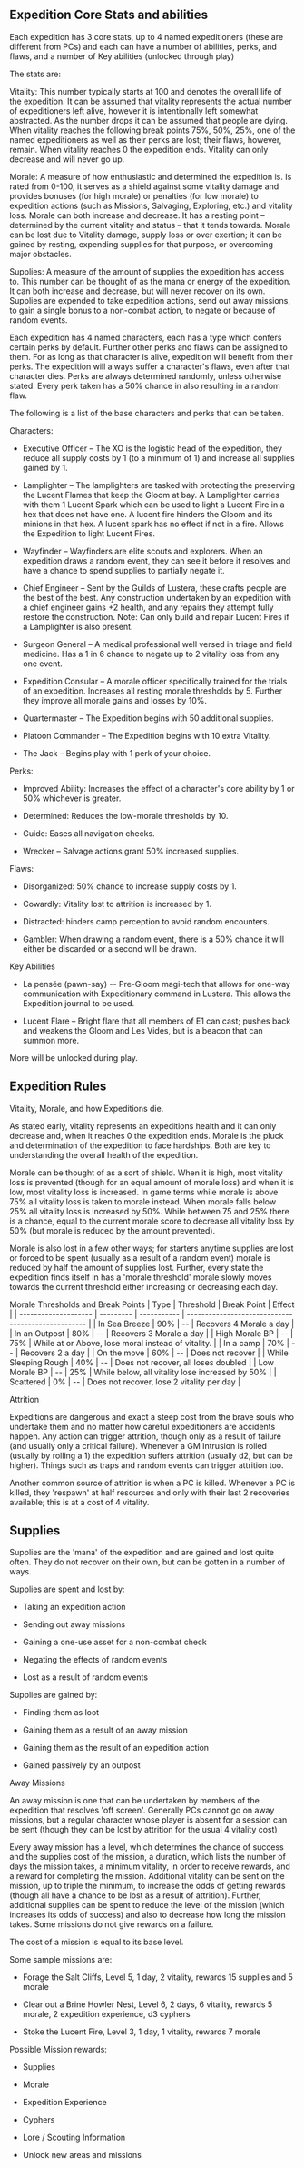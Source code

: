 ## Expedition Core Stats and abilities 

 

Each expedition has 3 core stats, up to 4 named expeditioners (these are different from PCs) and each can have a number of abilities, perks, and flaws, and a number of Key abilities (unlocked through play) 

 

The stats are: 

 

Vitality: This number typically starts at 100 and denotes the overall life of the expedition. It can be assumed that vitality represents the actual number of expeditioners left alive, however it is intentionally left somewhat abstracted. As the number drops it can be assumed that people are dying. When vitality reaches the following break points 75%, 50%, 25%, one of the named expeditioners as well as their perks are lost; their flaws, however, remain. When vitality reaches 0 the expedition ends. Vitality can only decrease and will never go up. 

Morale: A measure of how enthusiastic and determined the expedition is. Is rated from 0-100, it serves as a shield against some vitality damage and provides bonuses (for high morale) or penalties (for low morale) to expedition actions (such as Missions, Salvaging, Exploring, etc.) and vitality loss. Morale can both increase and decrease. It has a resting point – determined by the current vitality and status – that it tends towards. Morale can be lost due to Vitality damage, supply loss or over exertion; it can be gained by resting, expending supplies for that purpose, or overcoming major obstacles. 

Supplies: A measure of the amount of supplies the expedition has access to. This number can be thought of as the mana or energy of the expedition. It can both increase and decrease, but will never recover on its own. Supplies are expended to take expedition actions, send out away missions, to gain a single bonus to a non-combat action, to negate or because of random events. 

 

Each expedition has 4 named characters, each has a type which confers certain perks by default. Further other perks and flaws can be assigned to them. For as long as that character is alive, expedition will benefit from their perks. The expedition will always suffer a character's flaws, even after that character dies. Perks are always determined randomly, unless otherwise stated. Every perk taken has a 50% chance in also resulting in a random flaw. 

 

The following is a list of the base characters and perks that can be taken. 

 

Characters: 

- Executive Officer – The XO is the logistic head of the expedition, they reduce all supply costs by 1 (to a minimum of 1) and increase all supplies gained by 1. 

- Lamplighter – The lamplighters are tasked with protecting the preserving the Lucent Flames that keep the Gloom at bay. A Lamplighter carries with them 1 Lucent Spark which can be used to light a Lucent Fire in a hex that does not have one. A lucent fire hinders the Gloom and its minions in that hex. A lucent spark has no effect if not in a fire. Allows the Expedition to light Lucent Fires. 

- Wayfinder – Wayfinders are elite scouts and explorers. When an expedition draws a random event, they can see it before it resolves and have a chance to spend supplies to partially negate it. 

- Chief Engineer – Sent by the Guilds of Lustera, these crafts people are the best of the best. Any construction undertaken by an expedition with a chief engineer gains +2 health, and any repairs they attempt fully restore the construction. Note: Can only build and repair Lucent Fires if a Lamplighter is also present. 

- Surgeon General – A medical professional well versed in triage and field medicine. Has a 1 in 6 chance to negate up to 2 vitality loss from any one event. 

- Expedition Consular – A morale officer specifically trained for the trials of an expedition. Increases all resting morale thresholds by 5. Further they improve all morale gains and losses by 10%. 

- Quartermaster – The Expedition begins with 50 additional supplies. 

- Platoon Commander – The Expedition begins with 10 extra Vitality. 

- The Jack – Begins play with 1 perk of your choice. 

 

Perks: 

- Improved Ability: Increases the effect of a character's core ability by 1 or 50% whichever is greater. 

- Determined: Reduces the low-morale thresholds by 10.  

- Guide: Eases all navigation checks. 

- Wrecker – Salvage actions grant 50% increased supplies. 

 

Flaws: 

- Disorganized: 50% chance to increase supply costs by 1. 

- Cowardly: Vitality lost to attrition is increased by 1. 

- Distracted: hinders camp perception to avoid random encounters. 

- Gambler: When drawing a random event, there is a 50% chance it will either be discarded or a second will be drawn.  

 

Key Abilities 

- La pensée (pawn-say)  -- Pre-Gloom magi-tech that allows for one-way communication with Expeditionary command in Lustera. This allows the Expedition journal to be used. 

- Lucent Flare – Bright flare that all members of E1 can cast; pushes back and weakens the Gloom and Les Vides, but is a beacon that can summon more. 

More will be unlocked during play. 

## Expedition Rules 

Vitality, Morale, and how Expeditions die. 

As stated early, vitality represents an expeditions health and it can only decrease and, when it reaches 0 the expedition ends. Morale is the pluck and determination of the expedition to face hardships. Both are key to understanding the overall health of the expedition. 

Morale can be thought of as a sort of shield. When it is high, most vitality loss is prevented (though for an equal amount of morale loss) and when it is low, most vitality loss is increased. In game terms while morale is above 75% all vitality loss is taken to morale instead. When morale falls below 25% all vitality loss is increased by 50%. While between 75 and 25% there is a chance, equal to the current morale score to decrease all vitality loss by 50% (but morale is reduced by the amount prevented). 

Morale is also lost in a few other ways; for starters anytime supplies are lost or forced to be spent (usually as a result of a random event) morale is reduced by half the amount of supplies lost. Further, every state the expedition finds itself in has a 'morale threshold' morale slowly moves towards the current threshold either increasing or decreasing each day. 

 

Morale Thresholds and Break Points 
| Type                 | Threshold | Break Point | Effect                                             |
| -------------------- | --------- | ----------- | -------------------------------------------------- |
| In Sea Breeze        | 90%       | --          | Recovers 4 Morale a day                            |
| In an Outpost        | 80%       | --          | Recovers 3 Morale a day                            |
| High Morale BP       | --        | 75%         | While at or Above, lose moral instead of vitality. |
| In a camp            | 70%       | --          | Recovers 2 a day                                   |
| On the move          | 60%       | --          | Does not recover                                   |
| While Sleeping Rough | 40%       | --          | Does not recover, all loses doubled                |
| Low Morale BP        | --        | 25%         | While below, all vitality lose increased by 50%    |
| Scattered            | 0%        | --          | Does not recover, lose 2 vitality per day |


Attrition 

Expeditions are dangerous and exact a steep cost from the brave souls who undertake them and no matter how careful expeditioners are accidents happen. Any action can trigger attrition, though only as a result of failure (and usually only a critical failure). Whenever a GM Intrusion is rolled (usually by rolling a 1) the expedition suffers attrition (usually d2, but can be higher). Things such as traps and random events can trigger attrition too. 

Another common source of attrition is when a PC is killed. Whenever a PC is killed, they 'respawn' at half resources and only with their last 2 recoveries available; this is at a cost of 4 vitality. 

## Supplies  

Supplies are the 'mana' of the expedition and are gained and lost quite often. They do not recover on their own, but can be gotten in a number of ways. 

 
Supplies are spent and lost by: 

- Taking an expedition action 

- Sending out away missions 

- Gaining a one-use asset for a non-combat check 

- Negating the effects of random events 

- Lost as a result of random events 

 

Supplies are gained by: 

- Finding them as loot 

- Gaining them as a result of an away mission 

- Gaining them as the result of an expedition action 

- Gained passively by an outpost 

Away Missions 

An away mission is one that can be undertaken by members of the expedition that resolves 'off screen'. Generally PCs cannot go on away missions, but a regular character whose player is absent for a session can be sent (though they can be lost by attrition for the usual 4 vitality cost) 

Every away mission has a level, which determines the chance of success and the supplies cost of the mission, a duration, which lists the number of days the mission takes, a minimum vitality, in order to receive rewards, and a reward for completing the mission. Additional vitality can be sent on the mission, up to triple the minimum, to increase the odds of getting rewards (though all have a chance to be lost as a result of attrition). Further, additional supplies can be spent to reduce the level of the mission (which increases its odds of success) and also to decrease how long the mission takes. Some missions do not give rewards on a failure. 

The cost of a mission is equal to its base level. 

Some sample missions are: 

- Forage the Salt Cliffs, Level 5, 1 day, 2 vitality, rewards 15 supplies and 5 morale 

- Clear out a Brine Howler Nest, Level 6, 2 days, 6 vitality, rewards 5 morale, 2 expedition experience, d3 cyphers 

- Stoke the Lucent Fire, Level 3, 1 day, 1 vitality, rewards 7 morale 

 

Possible Mission rewards: 

- Supplies 

- Morale 

- Expedition Experience 

- Cyphers 

- Lore / Scouting Information 

- Unlock new areas and missions
